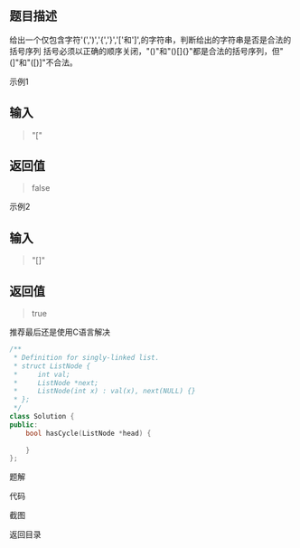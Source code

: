 ## 题目描述

给出一个仅包含字符'(',')','{','}','['和']',的字符串，判断给出的字符串是否是合法的括号序列
括号必须以正确的顺序关闭，"()"和"()[]{}"都是合法的括号序列，但"(]"和"([)]"不合法。

示例1

## 输入

> "["

## 返回值

> false

示例2

## 输入

> "[]"

## 返回值

> true



推荐最后还是使用C语言解决

```cpp
/**
 * Definition for singly-linked list.
 * struct ListNode {
 *     int val;
 *     ListNode *next;
 *     ListNode(int x) : val(x), next(NULL) {}
 * };
 */
class Solution {
public:
    bool hasCycle(ListNode *head) {
        
    }
};
```

<a href="./analysis.md" style="text-decoration:none">题解</a>

<a href="./code.cpp" style="text-decoration:none">代码</a>

<a href="./printscreen.png" style="text-decoration:none">截图</a>

<a href="../../README.md" style="text-decoration:none">返回目录</a>

